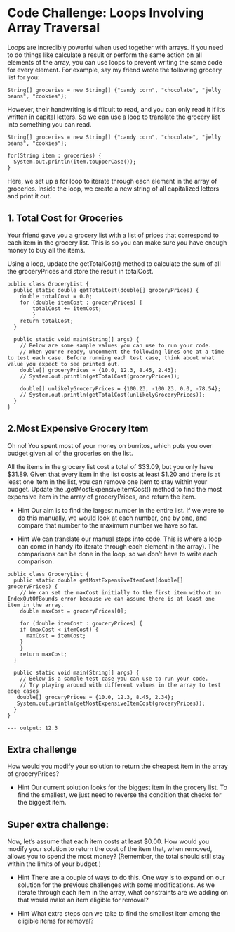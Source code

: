 # Code Challenge: Loops Involving Array Traversal

Loops are incredibly powerful when used together with arrays. If you need to do things like calculate a result or perform the same action on all elements of the array, you can use loops to prevent writing the same code for every element. For example, say my friend wrote the following grocery list for you:
```
String[] groceries = new String[] {"candy corn", "chocolate", "jelly beans", "cookies"};
```
However, their handwriting is difficult to read, and you can only read it if it’s written in capital letters. So we can use a loop to translate the grocery list into something you can read.
```
String[] groceries = new String[] {"candy corn", "chocolate", "jelly beans", "cookies"};

for(String item : groceries) {
  System.out.println(item.toUpperCase());
}
```
Here, we set up a for loop to iterate through each element in the array of groceries. Inside the loop, we create a new string of all capitalized letters and print it out.

## 1. Total Cost for Groceries
Your friend gave you a grocery list with a list of prices that correspond to each item in the grocery list. This is so you can make sure you have enough money to buy all the items.

Using a loop, update the getTotalCost() method to calculate the sum of all the groceryPrices and store the result in totalCost.
```
public class GroceryList {
  public static double getTotalCost(double[] groceryPrices) {
    double totalCost = 0.0;
    for (double itemCost : groceryPrices) {
        totalCost += itemCost;
        }
    return totalCost;
  }

  public static void main(String[] args) {
    // Below are some sample values you can use to run your code.
    // When you're ready, uncomment the following lines one at a time to test each case. Before running each test case, think about what value you expect to see printed out.
    double[] groceryPrices = {10.0, 12.3, 8.45, 2.43};
    // System.out.println(getTotalCost(groceryPrices));
    
    double[] unlikelyGroceryPrices = {100.23, -100.23, 0.0, -78.54};
    // System.out.println(getTotalCost(unlikelyGroceryPrices));
  }
}

```

## 2.Most Expensive Grocery Item
Oh no! You spent most of your money on burritos, which puts you over budget given all of the groceries on the list.

All the items in the grocery list cost a total of $33.09, but you only have $31.89. Given that every item in the list costs at least $1.20 and there is at least one item in the list, you can remove one item to stay within your budget. Update the .getMostExpensiveItemCost() method to find the most expensive item in the array of groceryPrices, and return the item.

* Hint
Our aim is to find the largest number in the entire list. If we were to do this manually, we would look at each number, one by one, and compare that number to the maximum number we have so far.

* Hint
We can translate our manual steps into code. This is where a loop can come in handy (to iterate through each element in the array). The comparisons can be done in the loop, so we don’t have to write each comparison.

```
public class GroceryList {
  public static double getMostExpensiveItemCost(double[] groceryPrices) {
    // We can set the maxCost initially to the first item without an IndexOutOfBounds error because we can assume there is at least one item in the array.
    double maxCost = groceryPrices[0];
    
    for (double itemCost : groceryPrices) {
    if (maxCost < itemCost) {
      maxCost = itemCost;
    }
    }
    return maxCost;
  }

  public static void main(String[] args) {
    // Below is a sample test case you can use to run your code.
    // Try playing around with different values in the array to test edge cases
   double[] groceryPrices = {10.0, 12.3, 8.45, 2.34};
   System.out.println(getMostExpensiveItemCost(groceryPrices));
  }
}

--- output: 12.3
```
## Extra challenge
How would you modify your solution to return the cheapest item in the array of groceryPrices?

* Hint
Our current solution looks for the biggest item in the grocery list. To find the smallest, we just need to reverse the condition that checks for the biggest item.

## Super extra challenge:
Now, let’s assume that each item costs at least $0.00. How would you modify your solution to return the cost of the item that, when removed, allows you to spend the most money? (Remember, the total should still stay within the limits of your budget.)

* Hint
There are a couple of ways to do this. One way is to expand on our solution for the previous challenges with some modifications. As we iterate through each item in the array, what constraints are we adding on that would make an item eligible for removal?

* Hint
What extra steps can we take to find the smallest item among the eligible items for removal?
